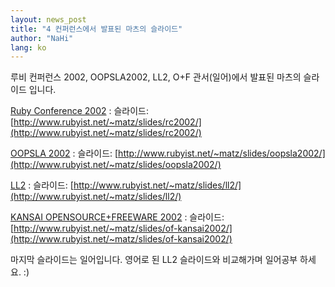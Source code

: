 ```yaml
---
layout: news_post
title: "4 컨퍼런스에서 발표된 마츠의 슬라이드"
author: "NaHi"
lang: ko
---
```


루비 컨퍼런스 2002, OOPSLA2002, LL2, O+F 관서(일어)에서 발표된 마츠의 슬라이드
입니다.

[Ruby Conference 2002][1]
: 슬라이드: [http://www.rubyist.net/~matz/slides/rc2002/](http://www.rubyist.net/~matz/slides/rc2002/)

[OOPSLA 2002][2]
: 슬라이드: [http://www.rubyist.net/~matz/slides/oopsla2002/](http://www.rubyist.net/~matz/slides/oopsla2002/)

[LL2][3]
: 슬라이드: [http://www.rubyist.net/~matz/slides/ll2/](http://www.rubyist.net/~matz/slides/ll2/)

[KANSAI OPENSOURCE+FREEWARE 2002][4]
: 슬라이드: [http://www.rubyist.net/~matz/slides/of-kansai2002/](http://www.rubyist.net/~matz/slides/of-kansai2002/)

마지막 슬라이드는 일어입니다.
영어로 된 LL2 슬라이드와 비교해가며 일어공부 하세요. :)


[1]: http://www.rubyconf.org/index.php
[2]: http://oopsla.acm.org/
[3]: http://ll2.ai.mit.edu/
[4]: http://of.good-day.net/
